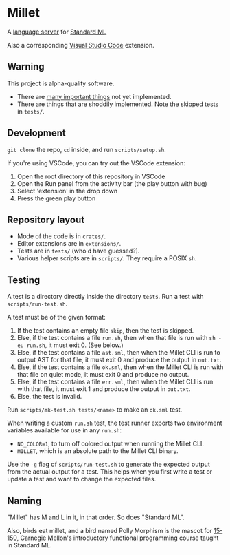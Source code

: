 # Millet

A [language server][lang-server] for [Standard ML][sml-def]

Also a corresponding [Visual Studio Code][vscode] extension.

## Warning

This project is alpha-quality software.

- There are [many important things](todo.md) not yet implemented.
- There are things that are shoddily implemented. Note the skipped tests in
  `tests/`.

## Development

`git clone` the repo, `cd` inside, and run `scripts/setup.sh`.

If you're using VSCode, you can try out the VSCode extension:

1. Open the root directory of this repository in VSCode
2. Open the Run panel from the activity bar (the play button with bug)
3. Select 'extension' in the drop down
4. Press the green play button

## Repository layout

- Mode of the code is in `crates/`.
- Editor extensions are in `extensions/`.
- Tests are in `tests/` (who'd have guessed?).
- Various helper scripts are in `scripts/`. They require a POSIX `sh`.

## Testing

A test is a directory directly inside the directory `tests`. Run a test with
`scripts/run-test.sh`.

A test must be of the given format:

1. If the test contains an empty file `skip`, then the test is skipped.
2. Else, if the test contains a file `run.sh`, then when that file is run with
   `sh -eu run.sh`, it must exit 0. (See below.)
3. Else, if the test contains a file `ast.sml`, then when the Millet CLI is run
   to output AST for that file, it must exit 0 and produce the output in
   `out.txt`.
4. Else, if the test contains a file `ok.sml`, then when the Millet CLI is run
   with that file on quiet mode, it must exit 0 and produce no output.
5. Else, if the test contains a file `err.sml`, then when the Millet CLI is run
   with that file, it must exit 1 and produce the output in `out.txt`.
6. Else, the test is invalid.

Run `scripts/mk-test.sh tests/<name>` to make an `ok.sml` test.

When writing a custom `run.sh` test, the test runner exports two environment
variables available for use in any `run.sh`:

- `NO_COLOR=1`, to turn off colored output when running the Millet CLI.
- `MILLET`, which is an absolute path to the Millet CLI binary.

Use the `-g` flag of `scripts/run-test.sh` to generate the expected output from
the actual output for a test. This helps when you first write a test or update a
test and want to change the expected files.

## Naming

"Millet" has M and L in it, in that order. So does "Standard ML".

Also, birds eat millet, and a bird named Polly Morphism is the mascot for
[15-150][cmu150], Carnegie Mellon's introductory functional programming course
taught in Standard ML.

[cmu150]: http://www.cs.cmu.edu/~15150/
[lang-server]: https://microsoft.github.io/language-server-protocol/
[node]: https://nodejs.org/en/
[rustup]: https://rustup.rs
[sml-def]: https://smlfamily.github.io/sml97-defn.pdf
[vscode]: https://code.visualstudio.com
